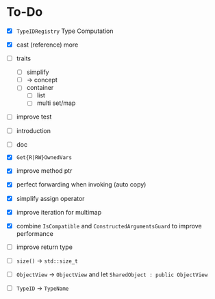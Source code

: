 # To-Do

- [x] `TypeIDRegistry` Type Computation
- [x] cast (reference) more
- [ ] traits
    - [ ] simplify
    - [ ]  -> concept
    - [ ] container
        - [ ] list
        - [ ] multi set/map
- [ ] improve test
- [ ] introduction
- [ ] doc
- [x] `Get{R|RW}OwnedVars`
- [x] improve method ptr
- [x] perfect forwarding when invoking (auto copy)
- [x] simplify assign operator
- [x] improve iteration for multimap
- [x] combine `IsCompatible` and `ConstructedArgumentsGuard` to improve performance
- [ ] improve return type
- [ ] `size()` -> `std::size_t` 
- [ ] `ObjectView` -> `ObjectView` and let `SharedObject : public ObjectView` 
- [ ] `TypeID` -> `TypeName` 
 